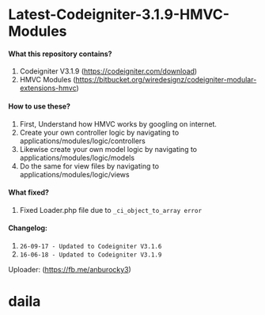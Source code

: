 # Latest-Codeigniter-3.1.9-HMVC-Modules

<h4>What this repository contains?</h4>
<ol>
	<li> Codeigniter V3.1.9 (<a href="https://codeigniter.com/download" target="_blank">https://codeigniter.com/download</a>)</li>
	<li> HMVC Modules (<a href="https://bitbucket.org/wiredesignz/codeigniter-modular-extensions-hmvc" target="_blank">https://bitbucket.org/wiredesignz/codeigniter-modular-extensions-hmvc</a>)</li>	
</ol>

<h4>How to use these?</h4>
<ol>
	<li> First, Understand how HMVC works by googling on internet.</li>
	<li> Create your own controller logic by navigating to applications/modules/logic/controllers</li>
	<li> Likewise create your own model logic by navigating to applications/modules/logic/models</li>
	<li> Do the same for view files by navigating to applications/modules/logic/views</li>
</ol>

<h4>What fixed?</h4>
<ol>
	<li>Fixed Loader.php file due to <code>_ci_object_to_array error</code></li>
</ol>

<h4>Changelog:</h4>
<ol>
	<li><code>26-09-17 - Updated to Codeigniter V3.1.6</code></li>
	<li><code>16-06-18 - Updated to Codeigniter V3.1.9</code></li>

</ol>

<p>Uploader: (<a href="https://fb.me/anburocky3" target="_blank">https://fb.me/anburocky3</a>)</p>


# daila
